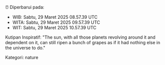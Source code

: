 ⏰ Diperbarui pada:
- WIB: Sabtu, 29 Maret 2025 08.57.39 UTC
- WITA: Sabtu, 29 Maret 2025 09.57.39 UTC
- WIT: Sabtu, 29 Maret 2025 10.57.39 UTC

Kutipan Inspiratif:
"The sun, with all those planets revolving around it and dependent on it, can still ripen a bunch of grapes as if it had nothing else in the universe to do."


Kategori: nature

